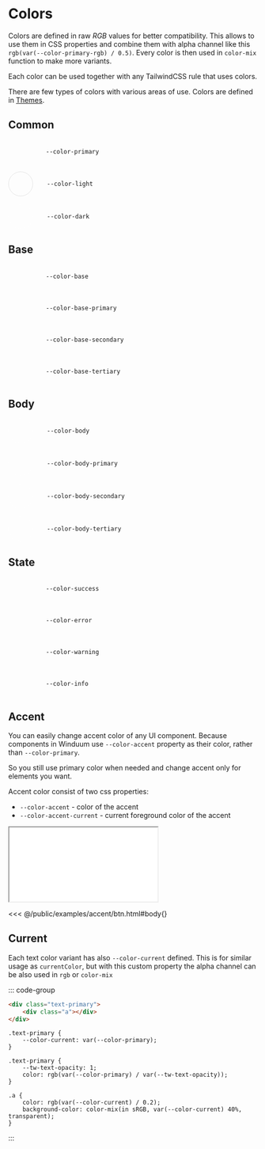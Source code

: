 # Colors

Colors are defined in raw *RGB* values for better compatibility. 
This allows to use them in CSS properties and combine them with alpha channel like this `rgb(var(--color-primary-rgb) / 0.5)`.
Every color is then used in `color-mix` function to make more variants.

Each color can be used together with any TailwindCSS rule that uses colors.

There are few types of colors with various areas of use. Colors are defined in [Themes](themes).

## Common

<div style="display:flex; gap: 1rem; flex-direction: column">
    <div style="display: flex; align-items: center; gap: 1.75rem;">
        <div style="width: 3rem;height: 3rem;border-radius: 50%;" class="bg-primary"></div>
        <code>--color-primary</code>
    </div>
    <div style="display: flex; align-items: center; gap: 1.75rem;">
        <div style="width: 3rem;height: 3rem;border-radius: 50%;border: 1px solid rgb(0 0 0 / 0.1)" class="bg-light"></div>
        <code>--color-light</code>
    </div>
    <div style="display: flex; align-items: center; gap: 1.75rem;">
        <div style="width: 3rem;height: 3rem;border-radius: 50%;border: 1px solid rgb(255 255 255 / 0.1)" class="bg-dark"></div>
        <code>--color-dark</code>
    </div>
</div>

## Base

<div style="display:flex; gap: 1rem; flex-direction: column">
    <div style="display: flex; align-items: center; gap: 1.75rem;">
        <div style="width: 3rem;height: 3rem;border-radius: 50%;" class="bg-base"></div>
        <code>--color-base</code>
    </div>
    <div style="display: flex; align-items: center; gap: 1.75rem;">
        <div style="width: 3rem;height: 3rem;border-radius: 50%;background-color: var(--color-base-primary)" class="bg-base-primary"></div>
        <code>--color-base-primary</code>
    </div>
    <div style="display: flex; align-items: center; gap: 1.75rem;">
        <div style="width: 3rem;height: 3rem;border-radius: 50%;background-color: var(--color-base-secondary)" class="bg-base-secondary"></div>
        <code>--color-base-secondary</code>
    </div>
    <div style="display: flex; align-items: center; gap: 1.75rem;">
        <div style="width: 3rem;height: 3rem;border-radius: 50%;background-color: var(--color-base-tertiary)" class="bg-base-tertiary"></div>
        <code>--color-base-tertiary</code>
    </div>
</div>

## Body

<div style="display:flex; gap: 1rem; flex-direction: column">
    <div style="display: flex; align-items: center; gap: 1.75rem;">
        <div style="width: 3rem;height: 3rem;border-radius: 50%;border: 1px solid rgb(255 255 255 / 0.1)" class="bg-body"></div>
        <code>--color-body</code>
    </div>
    <div style="display: flex; align-items: center; gap: 1.75rem;">
        <div style="width: 3rem;height: 3rem;border-radius: 50%;border: 1px solid rgb(255 255 255 / 0.1);background-color: var(--color-body-primary)" class="bg-body-primary"></div>
        <code>--color-body-primary</code>
    </div>
    <div style="display: flex; align-items: center; gap: 1.75rem;">
        <div style="width: 3rem;height: 3rem;border-radius: 50%;border: 1px solid rgb(255 255 255 / 0.1);background-color: var(--color-body-secondary)" class="bg-body-secondary"></div>
        <code>--color-body-secondary</code>
    </div>
    <div style="display: flex; align-items: center; gap: 1.75rem;">
        <div style="width: 3rem;height: 3rem;border-radius: 50%;border: 1px solid rgb(255 255 255 / 0.1);background-color: var(--color-body-tertiary)" class="bg-body-tertiary"></div>
        <code>--color-body-tertiary</code>
    </div>
</div>

## State

<div style="display:flex; gap: 1rem; flex-direction: column">
    <div style="display: flex; align-items: center; gap: 1.75rem;">
        <div style="width: 3rem;height: 3rem;border-radius: 50%;" class="bg-success"></div>
        <code>--color-success</code>
    </div>
    <div style="display: flex; align-items: center; gap: 1.75rem;">
        <div style="width: 3rem;height: 3rem;border-radius: 50%;" class="bg-error"></div>
        <code>--color-error</code>
    </div>
    <div style="display: flex; align-items: center; gap: 1.75rem;">
        <div style="width: 3rem;height: 3rem;border-radius: 50%;" class="bg-warning"></div>
        <code>--color-warning</code>
    </div>
    <div style="display: flex; align-items: center; gap: 1.75rem;">
        <div style="width: 3rem;height: 3rem;border-radius: 50%;" class="bg-info"></div>
        <code>--color-info</code>
    </div>
</div>

## Accent

You can easily change accent color of any UI component. Because components in Winduum use `--color-accent` property as their color, rather than `--color-primary`. 

So you still use primary color when needed and change accent only for elements you want.

Accent color consist of two css properties:

* <code>--color-accent</code> - color of the accent
* <code>--color-accent-current</code> - current foreground color of the accent

<iframe onload="this.style.visibility = 'visible';" src="/examples/accent/btn.html"></iframe>

<<< @/public/examples/accent/btn.html#body{}


## Current

Each text color variant has also `--color-current` defined. This is for similar usage as `currentColor`, but with this custom property the alpha channel can be also used in `rgb` or `color-mix`

::: code-group
```html
<div class="text-primary">
    <div class="a"></div>
</div>
```
```postcss
.text-primary {
    --color-current: var(--color-primary);
}

.text-primary {
    --tw-text-opacity: 1;
    color: rgb(var(--color-primary) / var(--tw-text-opacity));
}

.a {
    color: rgb(var(--color-current) / 0.2);
    background-color: color-mix(in sRGB, var(--color-current) 40%, transparent);
}
```
:::

